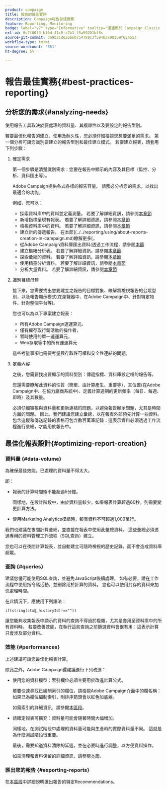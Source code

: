 ```yaml
---
product: campaign
title: 報告的最佳實務
description: Campaign報告最佳實務
feature: Reporting, Monitoring
badge: label="v7" type="Informative" tooltip="僅適用於 Campaign Classic v7"
exl-id: 0c7f00f3-b16d-41c5-a7b1-f5a59201bf8c
source-git-commit: 3a9b21d626b60754789c3f594ba798309f62a553
workflow-type: tm+mt
source-wordcount: '851'
ht-degree: 5%

---
```


# 報告最佳實務{#best-practices-reporting}



## 分析您的需求{#analyzing-needs}

使用報告工具取決於要處理的資料量、其複雜性以及要設定的報告型別。

若要最佳化報告的建立、使用及耐久性，您必須仔細檢視您想要滿足的需求。 第一個分析可讓您識別要建立的報告型別和最佳建立模式。 若要建立報表，請套用下列步驟：

1. 確定需求

   第一個步驟是清楚識別需求：您要在報告中顯示的內容及其目標（監控、分析、資料匯出等）。

   Adobe Campaign提供各式各樣的報告容量。 請務必分析您的需求，以找出最適合的功能。

   例如，您可以：

   * 探索資料庫中的資料並定義測量。 若要了解詳細資訊，請參閱[本章節](../../reporting/using/ac-cubes.md)
   * 新增指標至現有報表。 若要了解詳細資訊，請參閱[本章節](../../reporting/using/about-reports-creation-in-campaign.md)
   * 檢視資料庫中的資料。 若要了解詳細資訊，請參閱[本章節](../../reporting/using/about-descriptive-analysis.md)
   * 建立新的傳遞報告。 在本節](../../reporting/using/about-reports-creation-in-campaign.md)瞭解更多[，
   * 從Adobe Campaign資料庫匯出資料(透過工作流程，請參閱[本節](../../workflow/using/about-workflows.md)
   * 建立樞紐分析表。 若要了解詳細資訊，請參閱[本章節](../../reporting/using/creating-a-table.md#creating-a-breakdown-or-pivot-table)
   * 探索彙總的資料。 若要了解詳細資訊，請參閱[本章節](../../reporting/using/ac-cubes.md)
   * 使用精靈分析資料。 若要了解詳細資訊，請參閱[本章節](../../reporting/using/about-descriptive-analysis.md)
   * 分析大量資料。 若要了解詳細資訊，請參閱[本章節](../../reporting/using/about-reports-creation-in-campaign.md)

1. 識別目標母體

   接下來，您需要找出您要建立之報告的目標對象、瞭解將檢視報告的公眾型別，以及報告顯示模式(在瀏覽器中、在Adobe Campaign中、針對特定物件、針對整個平台等)。

   您也可以為以下專案建立報表：

   * 所有Adobe Campaign運運算元、
   * 僅有權存取行銷活動的操作者，
   * 暫時使用的單一運運算元，
   * Web存取等中的所有運運算元

   這些考量事項也需要考量與存取許可權和安全性連結的問題。

1. 定義內容

   之後，您需要找出要顯示的資料型別：傳遞指標、資料庫設定檔的報告等。

   您還需要瞭解此資料的性質（簡單、由計算產生、重要等）、其位置(在Adobe Campaign中、在協力廠商系統中)、定義計算週期的更新頻率（每日、每週、即時）及其數量。

   必須仔細審視與資料量和更新連結的問題，以避免報告顯示問題，尤其是時間方面的問題。 因此，我們建議您建立彙總，以在報表外部預先計算一些資料。 包含追蹤和傳送記錄的表格可包含數百萬筆記錄：這表示資料必須透過工作流程進行彙總，才能用於報告中。

## 最佳化報表設計{#optimizing-report-creation}

### 資料量 {#data-volume}

為確保最佳效能，已處理的資料量不得太大。

即：

* 報表的計算時間絕不能超過5分鐘。

  同樣地，在設計階段中，由於資料量較少，如果報表計算超過60秒，則需要變更計算方法。

* 使用Marketing Analytics模組時，報表資料不可超過1,000萬行。

我們也建議在夜間計算彙總，並直接在報表中使用此彙總資料。 這些彙總必須透過專用的資料管理工作流程（SQL查詢）建立。

您也可以在夜間計算報表，並自動建立可隨時檢視的歷史記錄，而不會造成資料庫超載。

### 查詢 {#queries}

建議您儘可能使用SQL查詢，並避免JavaScript後續處理。 如有必要，請在工作流程中使用指令碼活動，並刪除用於計算的資料。 您也可以使用封存的資料來加快處理時間。

在此情況下，應使用下列語法：

```
if(string(ctx@_historyId)!==""))
```

讓您能夠收集報表中顯示的資料的查詢不得過於複雜，尤其是套用至資料庫中的所有資料時。 若要改善效能，在執行這些查詢之前篩選資料會很有用：這表示計算只會涉及部分資料。

### 效能 {#performances}

上述建議可讓您最佳化報表計算。

除此之外，Adobe Campaign還建議進行下列改進：

* 使用您的資料模型：索引欄位必須主要用於改進計算公式。

  若要快速尋找已編制索引的欄位，請檢視Adobe Campaign介面中的欄名稱：如果已為欄位編制索引，則排序箭頭會以紅色加底線。

  如需索引的詳細資訊，請參閱[本區段](../../configuration/using/data-model-best-practices.md#indexes)。

* 請確定報表可擴充：資料量可能會隨著時間大幅增加。

  同樣地，在測試階段中處理的資料量可能與生產時的實際資料量不同。 這就是為什麼測試階段很重要。

  最後，需要知道資料清除的延遲，並在必要時進行調整，以方便資料操作。

  如需清理和資料保留的詳細資訊，請參閱[本節](../../configuration/using/data-model-best-practices.md#data-retention)。

### 匯出您的報告 {#exporting-reports}

在[本區段](../../reporting/using/actions-on-reports.md#exporting-a-report)中詳細說明匯出報告的特定Recommendations。
